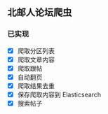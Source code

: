 ## 北邮人论坛爬虫
### 已实现

- [x] 爬取分区列表
- [x] 爬取文章内容
- [x] 爬取跟帖
- [x] 自动翻页
- [x] 爬取结果去重
- [x] 保存爬取内容到 Elasticsearch
- [x] 搜索帖子

